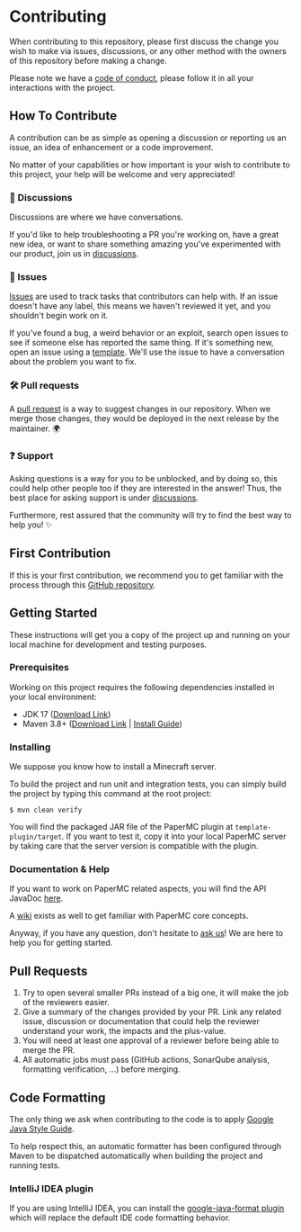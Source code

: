 # Contributing

When contributing to this repository, please first discuss the change you wish to make via issues,
discussions, or any other method with the owners of this repository before making a change.

Please note we have a [code of conduct](CODE_OF_CONDUCT.md), please follow it in all your
interactions with the project.

## How To Contribute

A contribution can be as simple as opening a discussion or reporting us an issue, an idea of
enhancement or a code improvement.

No matter of your capabilities or how important is your wish to contribute to this project, your
help will be welcome and very appreciated!

### 📣 Discussions

Discussions are where we have conversations.

If you'd like to help troubleshooting a PR you're working on, have a great new idea, or want to
share something amazing you've experimented with our product, join us in
[discussions](https://github.com/Cosmageia/mc-spring-plugin-template/discussions).

### 🐞 Issues

[Issues](https://docs.github.com/en/github/managing-your-work-on-github/about-issues) are used to
track tasks that contributors can help with. If an issue doesn't have any label, this means
we haven't reviewed it yet, and you shouldn't begin work on it.

If you've found a bug, a weird behavior or an exploit, search open issues to see if someone else has
reported the same thing. If it's something new, open an issue using
a [template](https://github.com/Cosmageia/mc-spring-plugin-template/issues/new/choose). We'll use
the issue to have a conversation about the problem you want to fix.

### 🛠️ Pull requests

A [pull request](https://docs.github.com/en/github/collaborating-with-issues-and-pull-requests/about-pull-requests)
is a way to suggest changes in our repository. When we merge those changes, they would be deployed
in the next release by the maintainer. 🌍

### ❓ Support

Asking questions is a way for you to be unblocked, and by doing so, this could help other people too
if they are interested in the answer! Thus, the best place for asking support is
under [discussions](https://github.com/Cosmageia/mc-spring-plugin-template/discussions).

Furthermore, rest assured that the community will try to find the best way to help you! ✨

## First Contribution

If this is your first contribution, we recommend you to get familiar with the process through
this [GitHub repository](https://github.com/firstcontributions/first-contributions).

## Getting Started

These instructions will get you a copy of the project up and running on your local machine for
development and testing purposes.

### Prerequisites

Working on this project requires the following dependencies installed in your local environment:

* JDK 17 ([Download Link](https://adoptium.net/en-GB/temurin/releases/?version=17))
* Maven
  3.8+ ([Download Link](https://maven.apache.org/download.cgi) | [Install Guide](https://maven.apache.org/install.html))

### Installing

We suppose you know how to install a Minecraft server.

To build the project and run unit and integration tests, you can simply build the project by typing
this command at the root project:

    $ mvn clean verify

You will find the packaged JAR file of the PaperMC plugin at `template-plugin/target`.
If you want to test it, copy it into your local PaperMC server by taking care that the server
version is compatible with the plugin.

### Documentation & Help

If you want to work on PaperMC related aspects, you will find the API JavaDoc
[here](https://jd.papermc.io/paper/1.20/).

A [wiki](https://docs.papermc.io/paper/dev) exists as well to get familiar with PaperMC core
concepts.

Anyway, if you have any question, don't hesitate to
[ask us](https://github.com/Cosmageia/mc-spring-plugin-template/discussions)!
We are here to help you for getting started.

## Pull Requests

1. Try to open several smaller PRs instead of a big one, it will make the job of the reviewers
   easier.
2. Give a summary of the changes provided by your PR. Link any related issue, discussion or
   documentation that could help the reviewer understand your work, the impacts and the plus-value.
3. You will need at least one approval of a reviewer before being able to merge the PR.
4. All automatic jobs must pass (GitHub actions, SonarQube analysis, formatting verification, ...)
   before merging.

## Code Formatting

The only thing we ask when contributing to the code is to apply
[Google Java Style Guide](https://google.github.io/styleguide/javaguide.html).

To help respect this, an automatic formatter has been configured through Maven to be dispatched
automatically when building the project and running tests.

### IntelliJ IDEA plugin

If you are using IntelliJ IDEA, you can install the
[google-java-format plugin](https://plugins.jetbrains.com/plugin/8527-google-java-format) which will
replace the default IDE code formatting behavior.

